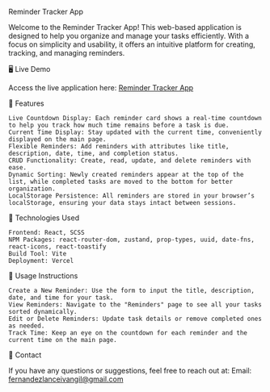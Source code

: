 Reminder Tracker App

Welcome to the Reminder Tracker App! This web-based application is designed to help you organize and manage your tasks efficiently. With a focus on simplicity and usability, it offers an intuitive platform for creating, tracking, and managing reminders.

🖥️ Live Demo

Access the live application here: [Reminder Tracker App](https://my-reminder-76yu84cn7-kenshiin1123s-projects.vercel.app/)

📑 Features

	Live Countdown Display: Each reminder card shows a real-time countdown to help you track how much time remains before a task is due.
	Current Time Display: Stay updated with the current time, conveniently displayed on the main page.
	Flexible Reminders: Add reminders with attributes like title, description, date, time, and completion status.
	CRUD Functionality: Create, read, update, and delete reminders with ease.
	Dynamic Sorting: Newly created reminders appear at the top of the list, while completed tasks are moved to the bottom for better organization.
	LocalStorage Persistence: All reminders are stored in your browser’s localStorage, ensuring your data stays intact between sessions.

🚀 Technologies Used

	Frontend: React, SCSS
	NPM Packages: react-router-dom, zustand, prop-types, uuid, date-fns, react-icons, react-toastify
	Build Tool: Vite
	Deployment: Vercel
 
📄 Usage Instructions

	Create a New Reminder: Use the form to input the title, description, date, and time for your task.
	View Reminders: Navigate to the "Reminders" page to see all your tasks sorted dynamically.
	Edit or Delete Reminders: Update task details or remove completed ones as needed.
	Track Time: Keep an eye on the countdown for each reminder and the current time on the main page.
    
📧 Contact

If you have any questions or suggestions, feel free to reach out at:
	Email: fernandezlanceivangil@gmail.com
